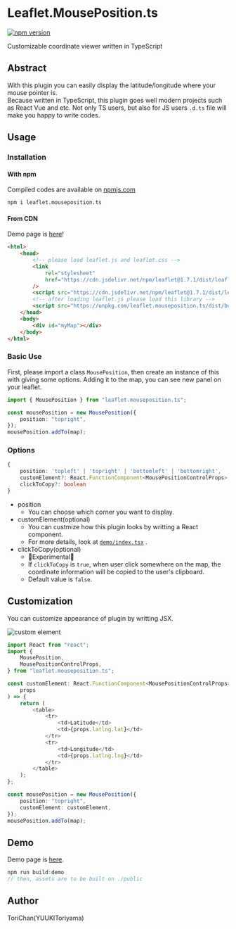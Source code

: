 # Leaflet.MousePosition.ts

[![npm version](https://badge.fury.io/js/leaflet.mouseposition.ts.svg)](https://badge.fury.io/js/leaflet.mouseposition.ts)

Customizable coordinate viewer written in TypeScript

## Abstract

With this plugin you can easily display the latitude/longitude where your mouse pointer is.  
Because written in TypeScript, this plugin goes well modern projects such as React Vue and etc.
Not only TS users, but also for JS users `.d.ts` file will make you happy to write codes.

## Usage

### Installation

#### With npm

Compiled codes are available on [npmjs.com](https://www.npmjs.com/package/leaflet.mouseposition.ts)

```bash
npm i leaflet.mouseposition.ts
```

#### From CDN

Demo page is [here](https://yuukitoriyama.github.io/leaflet-plugins/Leaflet.MousePosition.ts/)!

```html
<html>
	<head>
		<!-- please load leaflet.js and leaflet.css -->
		<link
			rel="stylesheet"
			href="https://cdn.jsdelivr.net/npm/leaflet@1.7.1/dist/leaflet.min.css"
		/>
		<script src="https://cdn.jsdelivr.net/npm/leaflet@1.7.1/dist/leaflet.min.js"></script>
		<!-- after loading leaflet.js please load this library -->
		<script src="https://unpkg.com/leaflet.mouseposition.ts/dist/bundle.js"></script>
	</head>
	<body>
		<div id="myMap"></div>
	</body>
</html>
```

### Basic Use

First, please import a class `MousePosition`, then create an instance of this with giving some options.
Adding it to the map, you can see new panel on your leaflet.

```typescript
import { MousePosition } from "leaflet.mouseposition.ts";

const mousePosition = new MousePosition({
	position: "topright",
});
mousePosition.addTo(map);
```

### Options

```typescript
{
	position: 'topleft' | 'topright' | 'bottomleft' | 'bottomright',
	customElement?: React.FunctionComponent<MousePositionControlProps>,
	clickToCopy?: boolean
}
```

- position
  - You can choose which corner you want to display.
- customElement(optional)
  - You can custmize how this plugin looks by writting a React component.
  - For more details, look at [`demo/index.tsx`](./demo/index.tsx) .
- clickToCopy(optional)
  - 🚧Experimental🚧
  - If `clickToCopy` is `true`, when user click somewhere on the map, the coordinate information will be copied to the user's clipboard.
  - Default value is `false`.

## Customization

You can customize appearance of plugin by writting JSX.

![custom element](https://i.imgur.com/cUrHwwC.png)

```typescript
import React from "react";
import {
	MousePosition,
	MousePositionControlProps,
} from "leaflet.mouseposition.ts";

const customElement: React.FunctionComponent<MousePositionControlProps> = (
	props
) => {
	return (
		<table>
			<tr>
				<td>Latitude</td>
				<td>{props.latlng.lat}</td>
			</tr>
			<tr>
				<td>Longitude</td>
				<td>{props.latlng.lng}</td>
			</tr>
		</table>
	);
};

const mousePosition = new MousePosition({
	position: "topright",
	customElement: customElement,
});
mousePosition.addTo(map);
```

## Demo

Demo page is [here](https://yuukitoriyama.github.io/Leaflet.MousePosition.ts).

```typescript
npm run build:demo
// then, assets are to be built on ./public
```

## Author

ToriChan(YUUKIToriyama)
